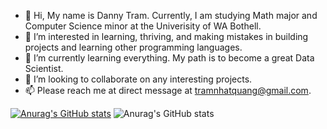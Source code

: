- 👋 Hi, My name is Danny Tram. Currently, I am studying Math major and Computer Science minor at the Univerisity of WA Bothell.
- 👀 I’m interested in learning, thriving, and making mistakes in building projects and learning other programming languages.
- 🌱 I’m currently learning everything. My path is to become a great Data Scientist. 
- 💞️ I’m looking to collaborate on any interesting projects.
- 📫 Please reach me at direct message at tramnhatquang@gmail.com.


[![Anurag's GitHub stats](https://github-readme-stats.vercel.app/api?username=tramnhatquang)](https://github.com/anuraghazra/github-readme-stats)
![Anurag's GitHub stats](https://github-readme-stats.vercel.app/api?username=tramnhatquang&show_icons=true)

